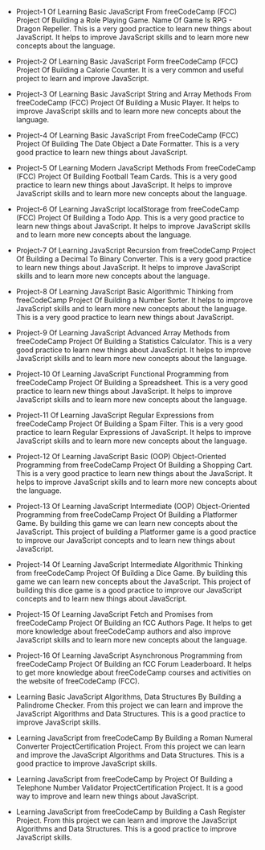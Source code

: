 - Project-1 Of Learning Basic JavaScript From freeCodeCamp (FCC) Project Of Building a Role Playing Game. Name Of Game Is RPG - Dragon Repeller. This is a very good practice to learn new things about JavaScript. It helps to improve JavaScript skills and to learn more new concepts about the language.

- Project-2 Of Learning Basic JavaScript Form freeCodeCamp (FCC) Project Of Building a Calorie Counter. It is a very common and useful project to learn and improve JavaScript.

- Project-3 Of Learning Basic JavaScript String and Array Methods From freeCodeCamp (FCC) Project Of Building a Music Player. It helps to improve JavaScript skills and to learn more new concepts about the language.

- Project-4 Of Learning Basic JavaScript From freeCodeCamp (FCC) Project Of Building The Date Object a Date Formatter. This is a very good practice to learn new things about JavaScript.

- Project-5 Of Learning Modern JavaScript Methods From freeCodeCamp (FCC) Project Of Building Football Team Cards. This is a very good practice to learn new things about JavaScript. It helps to improve JavaScript skills and to learn more new concepts about the language.

- Project-6 Of Learning JavaScript localStorage from freeCodeCamp (FCC) Project Of Building a Todo App. This is a very good practice to learn new things about JavaScript. It helps to improve JavaScript skills and to learn more new concepts about the language.

- Project-7 Of Learning JavaScript Recursion from freeCodeCamp Project Of Building a Decimal To Binary Converter. This is a very good practice to learn new things about JavaScript. It helps to improve JavaScript skills and to learn more new concepts about the language.

- Project-8 Of Learning JavaScript Basic Algorithmic Thinking from freeCodeCamp Project Of Building a Number Sorter. It helps to improve JavaScript skills and to learn more new concepts about the language. This is a very good practice to learn new things about JavaScript.

- Project-9 Of Learning JavaScript Advanced Array Methods from freeCodeCamp Project Of Building a Statistics Calculator. This is a very good practice to learn new things about JavaScript. It helps to improve JavaScript skills and to learn more new concepts about the language.

- Project-10 Of Learning JavaScript Functional Programming from freeCodeCamp Project Of Building a Spreadsheet. This is a very good practice to learn new things about JavaScript. It helps to improve JavaScript skills and to learn more new concepts about the language.

- Project-11 Of Learning JavaScript Regular Expressions from freeCodeCamp Project Of Building a Spam Filter. This is a very good practice to learn Regular Expressions of JavaScript. It helps to improve JavaScript skills and to learn more new concepts about the language.

- Project-12 Of Learning JavaScript Basic (OOP) Object-Oriented Programming from freeCodeCamp Project Of Building a Shopping Cart. This is a very good practice to learn new things about the JavaScript. It helps to improve JavaScript skills and to learn more new concepts about the language.

- Project-13 Of Learning JavaScript Intermediate (OOP) Object-Oriented Programming from freeCodeCamp Project Of Building a Platformer Game. By building this game we can learn new concepts about the JavaScript. This project of building a Platformer game is a good practice to improve our JavaScript concepts and to learn new things about JavaScript.

- Project-14 Of Learning JavaScript Intermediate Algorithmic Thinking from freeCodeCamp Project Of Building a Dice Game. By building this game we can learn new concepts about the JavaScript. This project of building this dice game is a good practice to improve our JavaScript concepts and to learn new things about JavaScript.

- Project-15 Of Learning JavaScript Fetch and Promises from freeCodeCamp Project Of Building an fCC Authors Page. It helps to get more knowledge about freeCodeCamp authors and also improve JavaScript skills and to learn more new concepts about the language.

- Project-16 Of Learning JavaScript Asynchronous Programming from freeCodeCamp Project Of Building an fCC Forum Leaderboard. It helps to get more knowledge about freeCodeCamp courses and activities on the website of freeCodeCamp (FCC).

- Learning Basic JavaScript Algorithms, Data Structures By Building a Palindrome Checker. From this project we can learn and improve the JavaScript Algorithms and Data Structures. This is a good practice to improve JavaScript skills.

- Learning JavaScript from freeCodeCamp By Building a Roman Numeral Converter ProjectCertification Project. From this project we can learn and improve the JavaScript Algorithms and Data Structures. This is a good practice to improve JavaScript skills.

- Learning JavaScript from freeCodeCamp by Project Of Building a Telephone Number Validator ProjectCertification Project. It is a good way to improve and learn new things about JavaScript.

- Learning JavaScript from freeCodeCamp by Building a Cash Register Project. From this project we can learn and improve the JavaScript Algorithms and Data Structures. This is a good practice to improve JavaScript skills.

